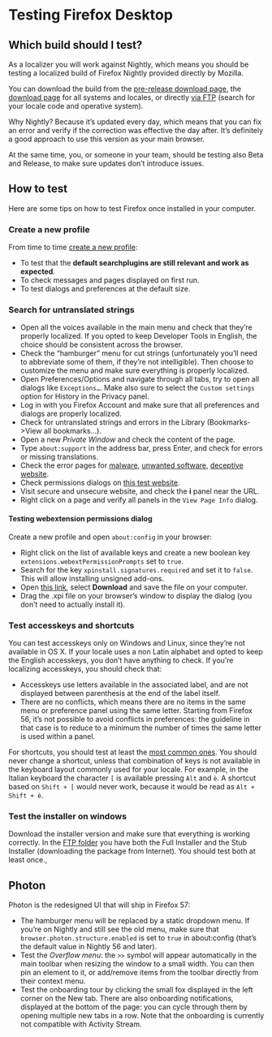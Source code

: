 # Testing Firefox Desktop

## Which build should I test?

As a localizer you will work against Nightly, which means you should be testing a localized build of Firefox Nightly provided directly by Mozilla.

You can download the build from the [pre-release download page](https://www.mozilla.org/firefox/channel/#nightly), the [download page](https://www.mozilla.org/firefox/nightly/all/) for all systems and locales, or directly [via FTP](http://archive.mozilla.org/pub/firefox/nightly/latest-mozilla-central-l10n/) (search for your locale code and operative system).

Why Nightly? Because it’s updated every day, which means that you can fix an error and verify if the correction was effective the day after. It’s definitely a good approach to use this version as your main browser.

At the same time, you, or someone in your team, should be testing also Beta and Release, to make sure updates don’t introduce issues.

## How to test

Here are some tips on how to test Firefox once installed in your computer.

### Create a new profile

From time to time [create a new profile](https://support.mozilla.org/kb/profile-manager-create-and-remove-firefox-profiles):
* To test that the **default searchplugins are still relevant and work as expected**.
* To check messages and pages displayed on first run.
* To test dialogs and preferences at the default size.

### Search for untranslated strings

* Open all the voices available in the main menu and check that they’re properly localized. If you opted to keep Developer Tools in English, the choice should be consistent across the browser.
* Check the “hamburger” menu for cut strings (unfortunately you’ll need to abbreviate some of them, if they’re not intelligible). Then choose to customize the menu and make sure everything is properly localized.
* Open Preferences/Options and navigate through all tabs, try to open all dialogs like `Exceptions…`. Make also sure to select the `Custom settings` option for History in the Privacy panel.
* Log in with you Firefox Account and make sure that all preferences and dialogs are properly localized.
* Check for untranslated strings and errors in the Library (Bookmarks->View all bookmarks…).
* Open a new *Private Window* and check the content of the page.
* Type `about:support` in the address bar, press Enter, and check for errors or missing translations.
* Check the error pages for [malware](http://www.itisatrap.org/firefox/its-an-attack.html), [unwanted software](http://www.itisatrap.org/firefox/unwanted.html), [deceptive website](http://www.itisatrap.org/firefox/its-a-trap.html).
* Check permissions dialogs on [this test website](http://permission.site/).
* Visit secure and unsecure website, and check the **i** panel near the URL.
* Right click on a page and verify all panels in the `View Page Info` dialog.

#### Testing webextension permissions dialog

Create a new profile and open `about:config` in your browser:
* Right click on the list of available keys and create a new boolean key `extensions.webextPermissionPrompts` set to `true`.
* Search for the key `xpinstall.signatures.required` and set it to `false`. This will allow installing unsigned add-ons.
* Open [this link](https://github.com/mozilla-l10n/localizer-documentation/blob/master/products/firefox_desktop/files/webext_permissions.xpi), select **Download** and save the file on your computer.
* Drag the .xpi file on your browser’s window to display the dialog (you don’t need to actually install it).

### Test accesskeys and shortcuts

You can test accesskeys only on Windows and Linux, since they’re not available in OS X.
If your locale uses a non Latin alphabet and opted to keep the English accesskeys, you don’t have anything to check. If you’re localizing accesskeys, you should check that:
* Accesskeys use letters available in the associated label, and are not displayed between parenthesis at the end of the label itself.
* There are no conflicts, which means there are no items in the same menu or preference panel using the same letter. Starting from Firefox 56, it’s not possible to avoid conflicts in preferences: the guideline in that case is to reduce to a minimum the number of times the same letter is used within a panel.

For shortcuts, you should test at least the [most common ones](https://support.mozilla.org/en-US/kb/keyboard-shortcuts-perform-firefox-tasks-quickly). You should never change a shortcut, unless that combination of keys is not available in the keyboard layout commonly used for your locale. For example, in the Italian keyboard the character `[` is available pressing `Alt` and `è`. A shortcut based on `Shift + [` would never work, because it would be read as `Alt + Shift + è`.

### Test the installer on windows

Download the installer version and make sure that everything is working correctly. In the [FTP folder](http://archive.mozilla.org/pub/firefox/nightly/latest-mozilla-central-l10n/) you have both the Full Installer and the Stub Installer (downloading the package from Internet). You should test both at least once.,

## Photon

Photon is the redesigned UI that will ship in Firefox 57:
* The hamburger menu will be replaced by a static dropdown menu. If you’re on Nightly and still see the old menu, make sure that `browser.photon.structure.enabled` is set to `true` in about:config (that’s the default value in Nightly 56 and later).
* Test the *Overflow menu*: the `>>` symbol will appear automatically in the main toolbar when resizing the window to a small width. You can then pin an element to it, or add/remove items from the toolbar directly from their context menu.
* Test the onboarding tour by clicking the small fox displayed in the left corner on the New tab. There are also onboarding notifications, displayed at the bottom of the page: you can cycle through them by opening multiple new tabs in a row. Note that the onboarding is currently not compatible with Activity Stream.

